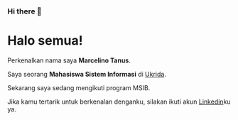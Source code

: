 ### Hi there 👋
# Halo semua! 

Perkenalkan nama saya **Marcelino Tanus**.

Saya seorang **Mahasiswa Sistem Informasi** di [Ukrida](https://www.ukrida.ac.id/).

Sekarang saya sedang mengikuti program MSIB.

Jika kamu tertarik untuk berkenalan denganku, silakan ikuti akun [Linkedin](https://www.linkedin.com/in/marcelino-tanus-1219b521a/)ku ya.

<!--
**MarcelinoTanus/marcelinotanus** is a ✨ _special_ ✨ repository because its `README.md` (this file) appears on your GitHub profile.

Here are some ideas to get you started:

- 🔭 I’m currently working on ...
- 🌱 I’m currently learning ...
- 👯 I’m looking to collaborate on ...
- 🤔 I’m looking for help with ...
- 💬 Ask me about ...
- 📫 How to reach me: ...
- 😄 Pronouns: ...
- ⚡ Fun fact: ...
-->
